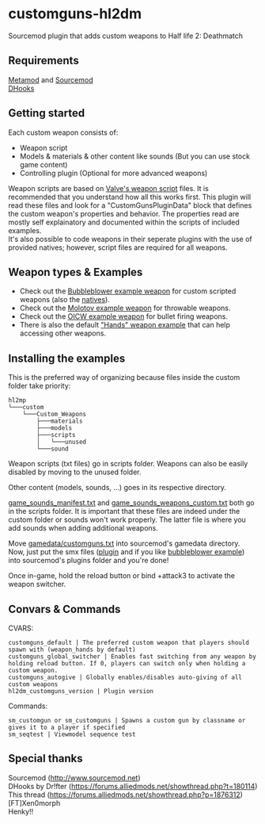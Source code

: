 # customguns-hl2dm
Sourcemod plugin that adds custom weapons to Half life 2: Deathmatch

Requirements
---------
[Metamod](http://www.metamodsource.net/) and [Sourcemod](http://www.sourcemod.net)  
[DHooks](https://forums.alliedmods.net/showthread.php?t=180114) 

Getting started
---------
Each custom weapon consists of:
* Weapon script
* Models & materials & other content like sounds (But you can use stock game content)
* Controlling plugin (Optional for more advanced weapons)

Weapon scripts are based on [Valve's weapon script](https://developer.valvesoftware.com/wiki/Weapon_script) files. It is recommended that you understand how all this works first. This plugin will read these files and look for a "CustomGunsPluginData" block that defines the custom weapon's properties and behavior. The properties read are mostly self explainatory and documented within the scripts of included examples.  
It's also possible to code weapons in their seperate plugins with the use of provided natives; however, script files are required for all weapons.

Weapon types & Examples
---------
* Check out the [Bubbleblower example weapon](examples/weapon_bubbleblower) for custom scripted weapons (also the [natives](scripting/include/customguns.inc)).   
* Check out the [Molotov example weapon](examples/weapon_molotov) for throwable weapons.   
* Check out the [OICW example weapon](examples/weapon_oicw) for bullet firing weapons.   
* There is also the default ["Hands" weapon example](examples/weapon_hands) that can help accessing other weapons. 

Installing the examples
---------
This is the preferred way of organizing because files inside the custom folder take priority:
```
hl2mp
└───custom
    └───Custom_Weapons
        ├───materials
        ├───models
        ├───scripts
        │   └───unused
        └───sound
```
Weapon scripts (txt files) go in scripts folder. Weapons can also be easily disabled by moving to the unused folder.  

Other content (models, sounds, ...) goes in its respective directory.  

[game_sounds_manifest.txt](examples/game_sounds_manifest.txt) and [game_sounds_weapons_custom.txt](examples/game_sounds_weapons_custom.txt) both go in the scripts folder. It is important that these files are indeed under the custom folder or sounds won't work properly. The latter file is where you add sounds when adding additional weapons.  

Move [gamedata/customguns.txt](gamedata/customguns.txt) into sourcemod's gamedata directory.  
Now, just put the smx files ([plugin](plugins/customguns.smx) and if you like [bubbleblower example](examples/weapon_bubbleblower/weapon_bubbleblower.smx)) into sourcemod's plugins folder and you're done!  

Once in-game, hold the reload button or bind +attack3 to activate the weapon switcher.

Convars & Commands
---------
CVARS:  
```
customguns_default | The preferred custom weapon that players should spawn with (weapon_hands by default)
customguns_global_switcher | Enables fast switching from any weapon by holding reload button. If 0, players can switch only when holding a custom weapon.
customguns_autogive | Globally enables/disables auto-giving of all custom weapons
hl2dm_customguns_version | Plugin version
```
Commands:
```
sm_customgun or sm_customguns | Spawns a custom gun by classname or gives it to a player if specified
sm_seqtest | Viewmodel sequence test
```

Special thanks
---------
Sourcemod (http://www.sourcemod.net)  
DHooks by Dr!fter (https://forums.alliedmods.net/showthread.php?t=180114)  
This thread (https://forums.alliedmods.net/showthread.php?p=1876312)   
[FT]Xen0morph  
Henky‼  
